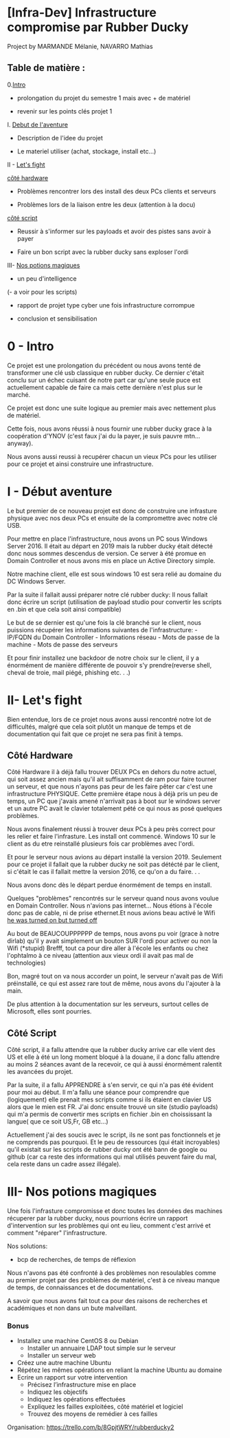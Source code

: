 # [Infra-Dev] Infrastructure compromise par Rubber Ducky

Project by MARMANDE Mélanie, NAVARRO Mathias

## __Table de matière :__

0.[Intro](#0---intro)

- prolongation du projet du semestre 1 mais avec + de matériel

- revenir sur les points clés projet 1

I. [Debut de l'aventure](#i---début-aventure)

- Description de l'idee du projet

- Le materiel utiliser (achat, stockage, install etc...)

II - [Let's fight](#ii--lets-fight)

[côté hardware](#côté-hardware)

- Problèmes rencontrer lors des install des deux PCs clients et serveurs

- Problèmes lors de la liaison entre les deux (attention à la docu)

[côté script](#côté-script)

- Reussir à s'informer sur les payloads et avoir des pistes sans avoir à payer

- Faire un bon script avec la rubber ducky sans exploser l'ordi

III- [Nos potions magiques](#iii--nos-potions-magiques)

- un peu d'intelligence

(- a voir pour les scripts)

- rapport de projet type cyber une fois infrastructure corrompue

- conclusion et sensibilisation

# 0 - Intro

Ce projet est une prolongation du précédent ou nous avons tenté de transformer une clé usb classique en rubber ducky.
Ce dernier c'était conclu sur un échec cuisant de notre part car qu'une seule puce est actuellement capable de faire ca mais cette dernière n'est plus sur le marché.

Ce projet est donc une suite logique au premier mais avec nettement plus de matériel.

Cette fois, nous avons réussi à nous fournir une rubber ducky grace à la coopération d'YNOV (c'est faux j'ai du la payer, je suis pauvre mtn... anyway).

Nous avons aussi reussi à recupérer chacun un vieux PCs pour les utiliser pour ce projet et ainsi construire une infrastructure.

# I - Début aventure

Le but premier de ce nouveau projet est donc de construire une infrasture physique avec nos deux PCs et ensuite de la compromettre avec notre clé USB.

Pour mettre en place l'infrastructure, nous avons un PC sous Windows Server 2016. Il était au départ en 2019 mais la rubber ducky était détecté donc nous sommes descendus de version.
Ce server à été promue en Domain Controller et nous avons mis en place un Active Directory simple.

Notre machine client, elle est sous windows 10 est sera relié au domaine du DC Windows Server.

Par la suite il fallait aussi préparer notre clé rubber ducky:
Il nous fallait donc écrire un script (utilisation de payload studio pour convertir les scripts en .bin et que cela soit ainsi compatible)

Le but de se dernier est qu'une fois la clé branché sur le client, nous puissions récupérer les informations suivantes de l'infrastructure:
    - IP/FQDN du Domain Controller
    - Informations réseau
    - Mots de passe de la machine
    - Mots de passe des serveurs

Et pour finir installez une backdoor de notre choix sur le client, il y a énormément de manière différente de pouvoir s'y prendre(reverse shell, cheval de troie, mail piégé, phishing etc. . .)

# II- Let's fight

Bien entendue, lors de ce projet nous avons aussi rencontré notre lot de difficultés, malgré que cela soit plutôt un manque de temps et de documentation qui fait que ce projet ne sera pas finit à temps.

## Côté Hardware

Côté Hardware il à déjà fallu trouver DEUX PCs en dehors du notre actuel, qui soit assez ancien mais qu'il ait suffisamment de ram pour faire tourner un serveur, et que nous n'ayons pas peur de les faire pêter car c'est une infrastructure PHYSIQUE.
Cette première étape nous à déjà pris un peu de temps, un PC que j'avais amené n'arrivait pas à boot sur le windows server et un autre PC avait le clavier totalement pété ce qui nous as posé quelques problèmes.

Nous avons finalement réussi à trouver deux PCs à peu près correct pour les relier et faire l'infrasture. Les install ont commencé.
Windows 10 sur le client as du etre reinstallé plusieurs fois car problèmes avec l'ordi.

Et pour le serveur nous avions au départ installé la version 2019. Seulement pour ce projet il fallait que la rubber ducky ne soit pas détécté par le client, si c'était le cas il fallait mettre la version 2016, ce qu'on a du faire. . .

Nous avons donc dès le départ perdue énormément de temps en install.

Quelques "problèmes" rencontrés sur le serveur quand nous avons voulue en Domain Controller. Nous n'avions pas internet...
Nous étions à l'école donc pas de cable, ni de prise ethernet.Et nous avions beau activé le Wifi [he was turned on but turned off](./turned%20on%20but%20off)

Au bout de BEAUCOUPPPPPP de temps, nous avons pu voir (grace à notre dirlab) qu'il y avait simplement un bouton SUR l'ordi pour activer ou non la Wifi (*stupid)
Brefff, tout ca pour dire aller à l'école les enfants ou chez l'ophtalmo à ce niveau (attention aux vieux ordi il avait pas mal de technologies)

Bon, magré tout on va nous accorder un point, le serveur n'avait pas de Wifi préinstallé, ce qui est assez rare tout de même, nous avons du l'ajouter à la main.

De plus attention à la documentation sur les serveurs, surtout celles de Microsoft, elles sont pourries.

## Côté Script

Côté script, il a fallu attendre que la rubber ducky arrive car elle vient des US et elle à été un long moment bloqué à la douane, il a donc fallu attendre au moins 2 séances avant de la recevoir, ce qui à aussi énormément ralentit les avancées du projet. 

Par la suite, il a fallu APPRENDRE à s'en servir, ce qui n'a pas été évident pour moi au début. Il m'a fallu une séance pour comprendre que (logiquement) elle prenait mes scripts comme si ils étaient en clavier US alors que le mien est FR. J'ai donc ensuite trouvé un site (studio payloads) qui m'a permis de convertir mes scripts en fichier .bin en choississant la langue( que ce soit US,Fr, GB etc...)

Actuellement j'ai des soucis avec le script, ils ne sont pas fonctionnels et je ne comprends pas pourquoi. Et le peu de ressources (qui était incroyables) qu'il existait sur les scripts de rubber ducky ont été bann de google ou github (car ca reste des informations qui mal utilisés peuvent faire du mal, cela reste dans un cadre assez illégale).

# III- Nos potions magiques

Une fois l'infrasture compromisse et donc toutes les données des machines récuperer par la rubber ducky, nous pourrions écrire un rapport d'intervention sur les problèmes qui ont eu lieu, comment c'est arrivé et comment "réparer" l'infrastructure.

Nos solutions:
- bcp de recherches, de temps de réflexion

Nous n'avons pas été confronté à des problèmes non resoulables comme au premier projet par des problèmes de matériel, c'est à ce niveau manque de temps, de connaissances et de documentations.

A savoir que nous avons fait tout ca pour des raisons de recherches et académiques et non dans un bute malveillant.
### Bonus

- Installez une machine CentOS 8 ou Debian
    - Installer un annuaire LDAP tout simple sur le serveur
    - Installer un serveur web
- Créez une autre machine Ubuntu
- Répétez les mêmes opérations en reliant la machine Ubuntu au domaine
- Ecrire un rapport sur votre intervention
    - Précisez l’infrastructure mise en place
    - Indiquez les objectifs
    - Indiquez les opérations effectuées
    - Expliquez les failles exploitées, côté matériel et logiciel
    - Trouvez des moyens de remédier à ces failles

Organisation: https://trello.com/b/8GpjtWRY/rubberducky2